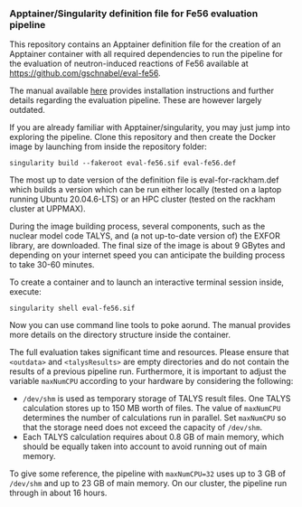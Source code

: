 ### Apptainer/Singularity definition file for Fe56 evaluation pipeline

This repository contains an Apptainer definition file for the
creation of an Apptainer container with all required
dependencies to run the pipeline for the
evaluation of neutron-induced reactions of
Fe56 available at
<https://github.com/gschnabel/eval-fe56>.

The manual available [here](https://github.com/gschnabel/eval-fe56-docker/raw/master/manual/build/manual.pdf)
provides installation instructions and further details
regarding the evaluation pipeline. These are however largely outdated.

If you are already familiar with Apptainer/singularity, you may just jump into exploring the pipeline.
Clone this repository and then create the Docker image by launching from inside the repository folder:
```
singularity build --fakeroot eval-fe56.sif eval-fe56.def
```

The most up to date version of the definition file is eval-for-rackham.def which builds a version
which can be run either locally (tested on a laptop running Ubuntu 20.04.6-LTS) or an HPC cluster
(tested on the rackham cluster at UPPMAX).

During the image building process, several components, such as the nuclear model code TALYS,
and (a not up-to-date version of) the EXFOR library, are downloaded.
The final size of the image is about 9 GBytes and depending on your internet speed
you can anticipate the building process to take 30-60 minutes.


To create a container and to launch an interactive terminal session inside, execute:
```
singularity shell eval-fe56.sif
```

Now you can use command line tools to poke aorund.
The manual provides more details on the directory structure inside the container.


The full evaluation takes significant time and resources.  Please ensure that `<outdata>` and
`<talysResults>` are empty directories and do not contain the results of
a previous pipeline run. Furthermore, it is important to adjust the variable
`maxNumCPU` according to your hardware by considering the following:

- `/dev/shm` is used as temporary storage of TALYS result files. One TALYS
  calculation stores up to 150 MB worth of files. The value of `maxNumCPU`
  determines the number of calculations run in parallel. Set `maxNumCPU` so
  that the storage need does not exceed the capacity of `/dev/shm`.
- Each TALYS calculation requires about 0.8 GB of main memory, which should
  be equally taken into account to avoid running out of main memory.

To give some reference, the pipeline with `maxNumCPU=32` uses up to 3 GB
of `/dev/shm` and up to 23 GB of main memory. On our cluster, the pipeline
run through in about 16 hours.
